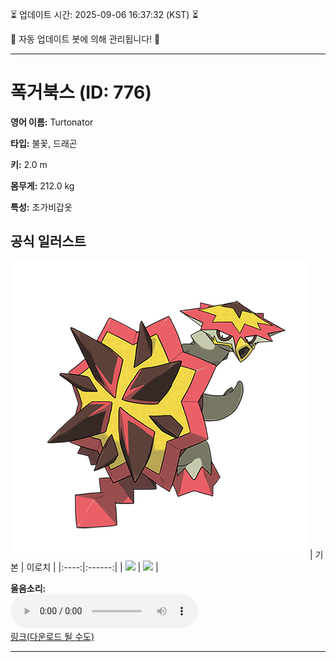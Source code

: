 
⏳ 업데이트 시간: 2025-09-06 16:37:32 (KST) ⏳

🤖 자동 업데이트 봇에 의해 관리됩니다! 🤖

---

# 폭거북스 (ID: 776)
**영어 이름:** Turtonator

**타입:** 불꽃, 드래곤

**키:** 2.0 m

**몸무게:** 212.0 kg

**특성:** 조가비갑옷

## 공식 일러스트
![](https://raw.githubusercontent.com/PokeAPI/sprites/master/sprites/pokemon/other/official-artwork/776.png)
| 기본 | 이로치 |
|:----:|:------:|
| <img src="http://play.pokemonshowdown.com/sprites/ani/turtonator.gif" width="200"> | <img src="http://play.pokemonshowdown.com/sprites/ani-shiny/turtonator.gif" width="200"> |

**울음소리:**<br><audio controls src="https://raw.githubusercontent.com/PokeAPI/cries/main/cries/pokemon/latest/776.ogg"></audio><br> [링크(다운로드 될 수도)](https://raw.githubusercontent.com/PokeAPI/cries/main/cries/pokemon/latest/776.ogg)


---

